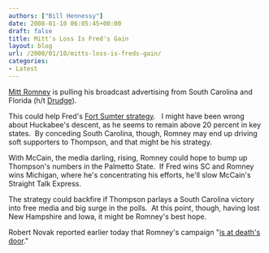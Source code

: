 ```yaml
---
authors: ["Bill Hennessy"]
date: 2008-01-10 06:05:45+00:00
draft: false
title: Mitt's Loss Is Fred's Gain
layout: blog
url: /2008/01/10/mitts-loss-is-freds-gain/
categories:
- Latest
---
```


[Mitt Romney](https://www.breitbart.com/article.php?id=D8U2J6781&show_article=1&catnum=0) is pulling his broadcast advertising from South Carolina and Florida (h/t [Drudge](https://www.drudgereport.com/)).

This could help Fred's [Fort Sumter strategy](https://hennessysview.com/2008/01/08/the-battle-of-fort-sumter/).   I might have been wrong about Huckabee's descent, as he seems to remain above 20 percent in key states.  By conceding South Carolina, though, Romney may end up driving soft supporters to Thompson, and that might be his strategy.

With McCain, the media darling, rising, Romney could hope to bump up Thompson's numbers in the Palmetto State.  If Fred wins SC and Romney wins Michigan, where he's concentrating his efforts, he'll slow McCain's Straight Talk Express.

The strategy could backfire if Thompson parlays a South Carolina victory into free media and big surge in the polls.  At this point, though, having lost New Hampshire and Iowa, it might be Romney's best hope.

Robert Novak reported earlier today that Romney's campaign "[is at death's door](https://www.humanevents.com/article.php?id=24373)."
